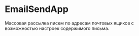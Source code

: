 # EmailSendApp
Массовая рассылка писем по адресам почтовых ящиков с возможностью настроек содержимого письма.
